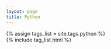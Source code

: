```yaml
---
layout: page
title: Python
---
```


{% assign tags_list = site.tags.python %}  
{% include tag_list.html %}
